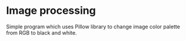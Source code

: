Image processing
======================
Simple program which uses Pillow library 
to change image color palette from RGB to black and white.

